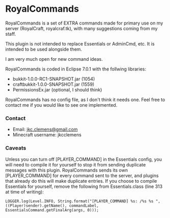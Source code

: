 RoyalCommands
=============

RoyalCommands is a set of EXTRA commands made for primary use on my server (RoyalCraft, royalcraf.tk), with many suggestions coming from my staff.

This plugin is not intended to replace Essentials or AdminCmd, etc. It is intended to be used alongside them.

I am very much open for new command ideas.

RoyalCommands is coded in Eclipse 7.0.1 with the follwing libraries:

 * bukkit-1.0.0-RC1-SNAPSHOT.jar (1054)
 * craftbukkit-1.0.0-SNAPSHOT.jar (1559)
 * PermissionsEx.jar (optional, I should think)

RoyalCommands has no config file, as I don't think it needs one. Feel free to contact me if you would like to see one implemented.

### Contact

 * Email: jkc.clemens@gmail.com
 * Minecraft username: jkcclemens

### Caveats

Unless you can turn off [PLAYER_COMMAND] in the Essentials config, you will need to compile it for yourself to stop it from sending duplicate messages with this plugin.
RoyalCommands sends its own [PLAYER_COMMAND] for every command sent to the server, and plugins that already do this will make duplicate entries. If you choose to
compile Essentials for yourself, remove the following from Essentials.class (line 313 at time of writing):

	LOGGER.log(Level.INFO, String.format("[PLAYER_COMMAND] %s: /%s %s ", ((Player)sender).getName(), commandLabel, EssentialsCommand.getFinalArg(args, 0)));

